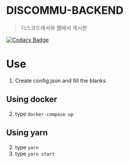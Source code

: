 # DISCOMMU-BACKEND
> 디스코드에서와 웹에서 게시판

[![Codacy Badge](https://app.codacy.com/project/badge/Grade/2b4d9ca6bbdd4469abc29d849bf20fea)](https://www.codacy.com?utm_source=github.com&utm_medium=referral&utm_content=Team-Kat/discommu-backend&utm_campaign=Badge_Grade)


# Use
1. Create config.json and fill the blanks

## Using docker
2. type `docker-compose up`

## Using yarn
2. type `yarn`
3. type `yarn start`
